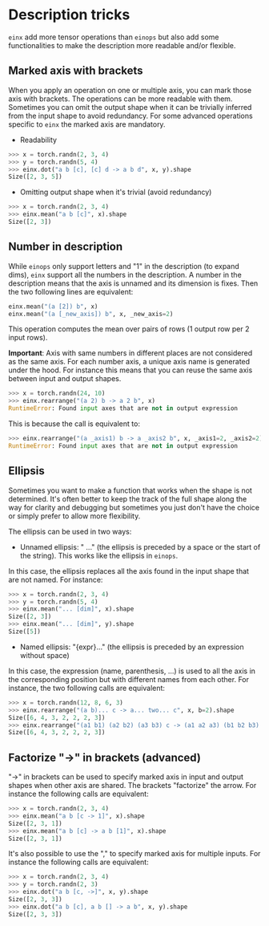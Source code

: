 # Description tricks

`einx` add more tensor operations than `einops` but also add some functionalities
to make the description more readable and/or flexible.

## Marked axis with brackets

When you apply an operation on one or multiple axis, you can mark those axis with
brackets. The operations can be more readable with them. Sometimes you can omit
the output shape when it can be trivially inferred from the input shape to avoid
redundancy. For some advanced operations specific to `einx` the marked axis are
mandatory.

- Readability

```python
>>> x = torch.randn(2, 3, 4)
>>> y = torch.randn(5, 4)
>>> einx.dot("a b [c], [c] d -> a b d", x, y).shape
Size([2, 3, 5])
```

- Omitting output shape when it's trivial (avoid redundancy)

```python
>>> x = torch.randn(2, 3, 4)
>>> einx.mean("a b [c]", x).shape
Size([2, 3])
```

## Number in description

While `einops` only support letters and "1" in the description (to expand dims),
`einx` support all the numbers in the description. A number in the description means that
the axis is unnamed and its dimension is fixes. Then the two following lines are equivalent:

```python
einx.mean("(a [2]) b", x)
einx.mean("(a [_new_axis]) b", x, _new_axis=2)
```

This operation computes the mean over pairs of rows (1 output row per 2 input rows).

**Important**: Axis with same numbers in different places are not considered as the
same axis. For each number axis, a unique axis name is generated under the hood.
For instance this means that you can reuse the same axis between input and output shapes.

```python
>>> x = torch.randn(24, 10)
>>> einx.rearrange("(a 2) b -> a 2 b", x)
RuntimeError: Found input axes that are not in output expression
```

This is because the call is equivalent to:

```python
>>> einx.rearrange("(a _axis1) b -> a _axis2 b", x, _axis1=2, _axis2=2)
RuntimeError: Found input axes that are not in output expression
```

## Ellipsis

Sometimes you want to make a function that works when the shape is not determined.
It's often better to keep the track of the full shape along the way for clarity and
debugging but sometimes you just don't have the choice or simply prefer to allow
more flexibility.

The ellipsis can be used in two ways:

- Unnamed ellipsis: " ..." (the ellipsis is preceded by a space or the start of the string).
  This works like the ellipsis in `einops`.

In this case, the ellipsis replaces all the axis found in the input shape that are
not named. For instance:

```python
>>> x = torch.randn(2, 3, 4)
>>> y = torch.randn(5, 4)
>>> einx.mean("... [dim]", x).shape
Size([2, 3])
>>> einx.mean("... [dim]", y).shape
Size([5])
```

- Named ellipsis: "{expr}..." (the ellipsis is preceded by an expression without space)

In this case, the expression (name, parenthesis, ...) is used to all the axis in the
corresponding position but with different names from each other. For instance, the
two following calls are equivalent:

```python
>>> x = torch.randn(12, 8, 6, 3)
>>> einx.rearrange("(a b)... c -> a... two... c", x, b=2).shape
Size([6, 4, 3, 2, 2, 2, 3])
>>> einx.rearrange("(a1 b1) (a2 b2) (a3 b3) c -> (a1 a2 a3) (b1 b2 b3) c", x, b1=2, b2=2, b3=2)
Size([6, 4, 3, 2, 2, 2, 3])
```

## Factorize "->" in brackets (advanced)

"->" in brackets can be used to specify marked axis in input and output shapes when other
axis are shared. The brackets "factorize" the arrow. For instance the following calls
are equivalent:

```python
>>> x = torch.randn(2, 3, 4)
>>> einx.mean("a b [c -> 1]", x).shape
Size([2, 3, 1])
>>> einx.mean("a b [c] -> a b [1]", x).shape
Size([2, 3, 1])
```

It's also possible to use the "," to specify marked axis for multiple inputs.
For instance the following calls are equivalent:

```python
>>> x = torch.randn(2, 3, 4)
>>> y = torch.randn(2, 3)
>>> einx.dot("a b [c, ->]", x, y).shape
Size([2, 3, 3])
>>> einx.dot("a b [c], a b [] -> a b", x, y).shape
Size([2, 3, 3])
```
